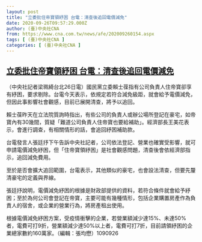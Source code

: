 ```yaml
---
layout: post
title: "立委批住帝寶領紓困 台電：清查後追回電價減免"
date: 2020-09-26T09:57:29.000Z
author: (臺)中央社CNA
from: https://www.cna.com.tw/news/afe/202009260154.aspx
tags: [ (臺)中央社CNA ]
categories: [ (臺)中央社CNA ]
---
```

<!--1601114249000-->
[立委批住帝寶領紓困 台電：清查後追回電價減免](https://www.cna.com.tw/news/afe/202009260154.aspx)
------

<div>
<div></div><div class="paragraph"><p>（中央社記者梁珮綺台北26日電）國民黨立委賴士葆指有公司負責人住帝寶卻享有紓困，要求剔除。台電今天表示，依規定若符合減免級距，就會給予電價減免，但因此事影響社會觀感，目前已展開清查，將予以追回。</p><p>賴士葆昨天在立法院質詢時指出，有些公司的負責人或辦公場所登記在豪宅，如帝寶內有30幾間，質疑「難道公司負責人住帝寶也要給補助」。經濟部長王美花表示，會進行調查，有相關情形的話，會追回紓困補助款。</p><p>台電發言人張廷抒下午告訴中央社記者，公司依法登記、營業也確實受影響，就可申請電價減免紓困，但「住帝寶領紓困」是社會觀感問題，清查後會依經濟部指示，追回減免費用。</p><p>至於是否會擴大追回範圍，台電表示，其他類似的豪宅，也會設法清查，但要先釐清豪宅的定義與界線。</p><p>張廷抒說明，電價減免紓困的根據是財政部提供的資料，若符合條件就會給予紓困；至於為何公司會登記在帝寶，主要可能有幾種情形，包括企業購置房產作為負責人的宿舍，或企業的營業行為，將房產租出使用。</p><p>根據電價減免紓困方案，受疫情衝擊的企業，若營業額減少達15%、未達50%者，電費可打9折，營業額減少達50%以上者，電費可打7折，目前請領紓困的企業總家數約160萬家。（編輯：張均懋）1090926</p></div>
</div>
